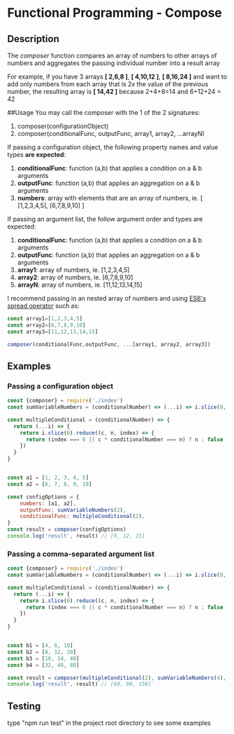 # Functional Programming - Compose
## Description

The *composer* function compares an array of numbers to other arrays of numbers and aggregates the passing individual number into a result array

For example, if you have 3 arrays **[ 2,6,8 ]**, **[ 4,10,12 ]**, **[ 8,16,24 ]** and want to add only numbers from each array that is 2x the value of the previous number, the resulting array is **[ 14,42 ]** because 2+4+8=14 and 6+12+24 = 42 


##Usage
You may call the composer with the 1 of the 2 signatures:
1. composer(configurationObject)
2. composer(conditionalFunc, outputFunc, array1, array2, ...arrayN)

If passing a configuration object, the following property names and value types **are expected**:
1. **conditionalFunc**: function (a,b) that applies a condition on a & b arguments
2. **outputFunc**: function (a,b) that applies an aggregation on a & b arguments
3. **numbers**: array with elements that are an array of numbers, ie. [ [1,2,3,4,5], [6,7,8,9,10] ]

If passing an argument list, the follow argument order and types are expected:
1. **conditionalFunc**: function (a,b) that applies a condition on a & b arguments
2. **outputFunc**: function (a,b) that applies an aggregation on a & b arguments
3. **array1**: array of numbers, ie. [1,2,3,4,5]
4. **array2**: array of numbers, ie. [6,7,8,9,10]
5. **arrayN**: array of numbers, ie. [11,12,13,14,15]

I recommend passing in an nested array of numbers and using [ES6's spread operator](https://developer.mozilla.org/en-US/docs/Web/JavaScript/Reference/Operators/Spread_operator) such as:
```javascript 1.8
const array1=[1,2,3,4,5]
const array2=[6,7,8,9,10]
const array3=[11,12,13,14,15]

composer(conditionalFunc,outputFunc, ...[array1, array2, array3])

```

## Examples
### Passing a configuration object
   
```javascript
const {composer} = require('./index')
const sumVariableNumbers = (conditionalNumber) => (...i) => i.slice(0, conditionalNumber).reduce((c, n) => c + n, 0)

const multipleConditional = (conditionalNumber) => {
  return (...i) => {
    return i.slice(0).reduce((c, n, index) => {
      return (index === 0 || c * conditionalNumber === n) ? n : false
    })
  }
}


const a1 = [1, 2, 3, 4, 5]
const a2 = [6, 7, 8, 9, 10]

const configOptions = {
    numbers: [a1, a2],
    outputFunc: sumVariableNumbers(2),
    conditionalFunc: multipleConditional(2),
}
const result = composer(configOptions)
console.log('result', result) // [9, 12, 15]

```

### Passing a comma-separated argument list
```javascript
const {composer} = require('./index')
const sumVariableNumbers = (conditionalNumber) => (...i) => i.slice(0, conditionalNumber).reduce((c, n) => c + n, 0)

const multipleConditional = (conditionalNumber) => {
  return (...i) => {
    return i.slice(0).reduce((c, n, index) => {
      return (index === 0 || c * conditionalNumber === n) ? n : false
    })
  }
}


const b1 = [4, 6, 10]
const b2 = [8, 12, 20]
const b3 = [16, 24, 40]
const b4 = [32, 48, 80]

const result = composer(multipleConditional(2), sumVariableNumbers(4), b1, b2, b3, b4)
console.log('result', result) // [60, 90, 150]

```
## Testing
type "npm run test" in the project root directory to see some examples 